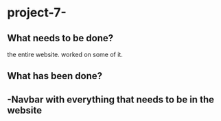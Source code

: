 # project-7-
## What needs to be  done? 
the entire website. worked on some of it. 
## What has been done?
-Navbar with everything that needs to be in the website
-